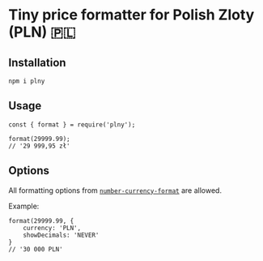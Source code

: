 # Tiny price formatter for Polish Zloty (PLN) 🇵🇱


## Installation

```
npm i plny
```

## Usage

```
const { format } = require('plny');

format(29999.99);
// '29 999,95 zł'
```


## Options

All formatting options from [`number-currency-format`](https://github.com/zdanowiczkonrad/number-currency-format) are allowed.

Example: 
```
format(29999.99, {
    currency: 'PLN',
    showDecimals: 'NEVER'
}
// '30 000 PLN'
```